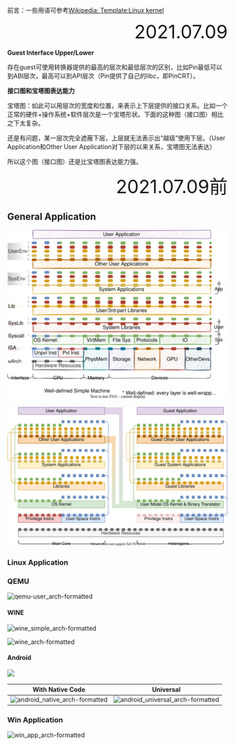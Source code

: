 前言：一些用语可参考[Wikipedia: Template:Linux kernel](https://en.wikipedia.org/wiki/Template:Linux_kernel)

<div style="text-align:right; font-size:3em;">2021.07.09</div>

**Guest Interface Upper/Lower**

存在guest可使用转换器提供的最高的层次和最低层次的区别，比如Pin最低可以到ABI层次，最高可以到API层次（Pin提供了自己的libc，即PinCRT）。

**接口图和宝塔图表达能力**

宝塔图：如此可以用层次的宽度和位置，来表示上下层提供的接口关系。比如一个正常的硬件+操作系统+软件层次是一个宝塔形状。下面的这种图（接口图）相比之下太复杂。

还是有问题，某一层次完全遮蔽下层，上层就无法表示出“越级”使用下层。（User Application和Other User Application对下层的以来关系，宝塔图无法表达）

所以这个图（接口图）还是比宝塔图表达能力强。

<div style="text-align:right; font-size:3em;">2021.07.09前</div>

## General Application

![general_app_arch-formatted](pictures/general_app_arch.svg)

![general_app_on_user_mode_os_arch](pictures/general_app_on_user_mode_os_arch.svg)

### Linux Application

### QEMU

![qemu-user_arch-formatted](../BT/QEMU/pictures/qemu-user_arch-formatted.svg)

#### WINE

![wine_simple_arch-formatted](../CompatLayer/WINE/pictures/wine_simple_arch-formatted.svg)

![wine_arch-formatted](../CompatLayer/WINE/pictures/wine_arch-formatted.svg)

#### Android

![](https://source.android.com/images/android_stack_720.png)

|                       With Native Code                       |                          Universal                           |
| :----------------------------------------------------------: | :----------------------------------------------------------: |
| ![android_native_arch-formatted](../Kernel/Linux/Android/pictures/android_native_arch-formatted.svg) | ![android_universal_arch-formatted](../Kernel/Linux/Android/pictures/android_universal_arch-formatted.svg) |

### Win Application

![win_app_arch-formatted](../Kernel/Windows/pictures/win_app_arch-formatted.svg)

